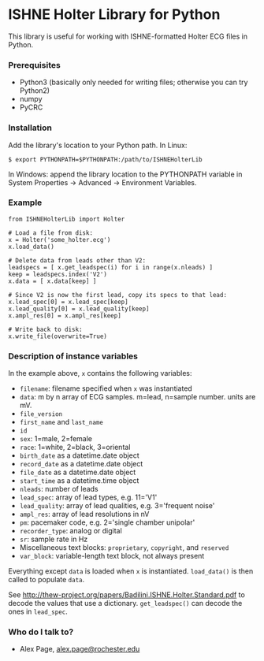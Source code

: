 # ISHNE Holter Library for Python #

This library is useful for working with ISHNE-formatted Holter ECG files in Python.

### Prerequisites ###

* Python3 (basically only needed for writing files; otherwise you can try Python2)
* numpy 
* PyCRC

### Installation ###

Add the library's location to your Python path.  In Linux:

    $ export PYTHONPATH=$PYTHONPATH:/path/to/ISHNEHolterLib

In Windows: append the library location to the PYTHONPATH variable in System Properties -> Advanced -> Environment Variables.

### Example ###

    from ISHNEHolterLib import Holter

    # Load a file from disk:
    x = Holter('some_holter.ecg')
    x.load_data()

    # Delete data from leads other than V2:
    leadspecs = [ x.get_leadspec(i) for i in range(x.nleads) ]
    keep = leadspecs.index('V2')
    x.data = [ x.data[keep] ]

    # Since V2 is now the first lead, copy its specs to that lead:
    x.lead_spec[0] = x.lead_spec[keep]
    x.lead_quality[0] = x.lead_quality[keep]
    x.ampl_res[0] = x.ampl_res[keep]

    # Write back to disk:
    x.write_file(overwrite=True)

### Description of instance variables ###

In the example above, `x` contains the following variables:

* `filename`: filename specified when `x` was instantiated
* `data`: m by n array of ECG samples.  m=lead, n=sample number.  units are mV.
* `file_version`
* `first_name` and `last_name`
* `id`
* `sex`: 1=male, 2=female
* `race`: 1=white, 2=black, 3=oriental
* `birth_date` as a datetime.date object
* `record_date` as a datetime.date object
* `file_date` as a datetime.date object
* `start_time` as a datetime.time object
* `nleads`: number of leads
* `lead_spec`: array of lead types, e.g. 11='V1'
* `lead_quality`: array of lead qualities, e.g. 3='frequent noise'
* `ampl_res`: array of lead resolutions in nV
* `pm`: pacemaker code, e.g. 2='single chamber unipolar'
* `recorder_type`: analog or digital
* `sr`: sample rate in Hz
* Miscellaneous text blocks: `proprietary`, `copyright`, and `reserved`
* `var_block`: variable-length text block, not always present

Everything except `data` is loaded when `x` is instantiated.  `load_data()` is then called to populate `data`.

See http://thew-project.org/papers/Badilini.ISHNE.Holter.Standard.pdf to decode the values that use a dictionary.  `get_leadspec()` can decode the ones in `lead_spec`.

### Who do I talk to? ###

* Alex Page, alex.page@rochester.edu